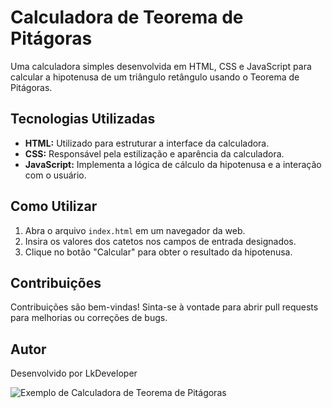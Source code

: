 # Calculadora de Teorema de Pitágoras

Uma calculadora simples desenvolvida em HTML, CSS e JavaScript para calcular a hipotenusa de um triângulo retângulo usando o Teorema de Pitágoras.

## Tecnologias Utilizadas

- **HTML:** Utilizado para estruturar a interface da calculadora.
- **CSS:** Responsável pela estilização e aparência da calculadora.
- **JavaScript:** Implementa a lógica de cálculo da hipotenusa e a interação com o usuário.

## Como Utilizar

1. Abra o arquivo `index.html` em um navegador da web.
2. Insira os valores dos catetos nos campos de entrada designados.
3. Clique no botão "Calcular" para obter o resultado da hipotenusa.

## Contribuições

Contribuições são bem-vindas! Sinta-se à vontade para abrir pull requests para melhorias ou correções de bugs.

## Autor

Desenvolvido por LkDeveloper

![Exemplo de Calculadora de Teorema de Pitágoras](https://media.discordapp.net/attachments/1228097262157172736/1228107128821252146/image.png?ex=662ad6e4&is=661861e4&hm=4cdb619dbf9b7dd46eff010d1559ff79647beceae12ac9295515f2a2fac774dc&=&format=webp&quality=lossless&width=1010&height=479)

